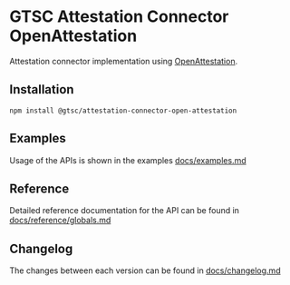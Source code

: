 # GTSC Attestation Connector OpenAttestation

Attestation connector implementation using [OpenAttestation](https://www.openattestation.com/).

## Installation

```shell
npm install @gtsc/attestation-connector-open-attestation
```

## Examples

Usage of the APIs is shown in the examples [docs/examples.md](docs/examples.md)

## Reference

Detailed reference documentation for the API can be found in [docs/reference/globals.md](docs/reference/globals.md)

## Changelog

The changes between each version can be found in [docs/changelog.md](docs/changelog.md)
